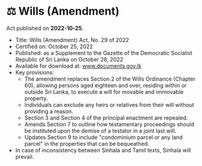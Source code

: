 # ⚖️  Wills (Amendment)

Act published on **2022-10-25**.

- Title: Wills (Amendment) Act, No. 29 of 2022
- Certified on: October 25, 2022
- Published: as a Supplement to the Gazette of the Democratic Socialist Republic of Sri Lanka on October 28, 2022
- Available for download at: www.documents.gov.lk
- Key provisions:
  - The amendment replaces Section 2 of the Wills Ordinance (Chapter 60), allowing persons aged eighteen and over, residing within or outside Sri Lanka, to execute a will for movable and immovable property.
  - Individuals can exclude any heirs or relatives from their will without providing a reason.
  - Section 3 and Section 4 of the principal enactment are repealed.
  - Amends Section 7 to outline how testamentary proceedings should be instituted upon the demise of a testator in a joint last will.
  - Updates Section 9 to include "condominium parcel or any land parcel" in the properties that can be bequeathed.
- In case of inconsistency between Sinhala and Tamil texts, Sinhala will prevail.
